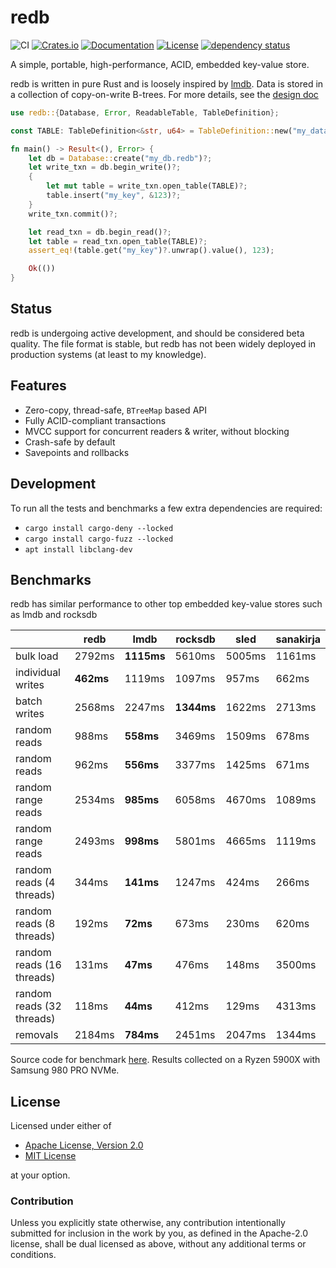 # redb

![CI](https://github.com/cberner/redb/actions/workflows/ci.yml/badge.svg)
[![Crates.io](https://img.shields.io/crates/v/redb.svg)](https://crates.io/crates/redb)
[![Documentation](https://docs.rs/redb/badge.svg)](https://docs.rs/redb)
[![License](https://img.shields.io/crates/l/redb)](https://crates.io/crates/redb)
[![dependency status](https://deps.rs/repo/github/cberner/redb/status.svg)](https://deps.rs/repo/github/cberner/redb)

A simple, portable, high-performance, ACID, embedded key-value store.

redb is written in pure Rust and is loosely inspired by [lmdb](http://www.lmdb.tech/doc/). Data is stored in a collection
of copy-on-write B-trees. For more details, see the [design doc](docs/design.md)

```rust
use redb::{Database, Error, ReadableTable, TableDefinition};

const TABLE: TableDefinition<&str, u64> = TableDefinition::new("my_data");

fn main() -> Result<(), Error> {
    let db = Database::create("my_db.redb")?;
    let write_txn = db.begin_write()?;
    {
        let mut table = write_txn.open_table(TABLE)?;
        table.insert("my_key", &123)?;
    }
    write_txn.commit()?;

    let read_txn = db.begin_read()?;
    let table = read_txn.open_table(TABLE)?;
    assert_eq!(table.get("my_key")?.unwrap().value(), 123);

    Ok(())
}
```

## Status
redb is undergoing active development, and should be considered beta quality. The file format is stable,
but redb has not been widely deployed in production systems (at least to my knowledge).

## Features
* Zero-copy, thread-safe, `BTreeMap` based API
* Fully ACID-compliant transactions
* MVCC support for concurrent readers & writer, without blocking
* Crash-safe by default
* Savepoints and rollbacks

## Development
To run all the tests and benchmarks a few extra dependencies are required:
* `cargo install cargo-deny --locked`
* `cargo install cargo-fuzz --locked`
* `apt install libclang-dev`

## Benchmarks
redb has similar performance to other top embedded key-value stores such as lmdb and rocksdb

|                           |    redb    |    lmdb    |    rocksdb  |  sled  | sanakirja |
|---------------------------|------------|------------|-------------|--------|-----------|
| bulk load                 |   2792ms   | **1115ms** |   5610ms    | 5005ms | 1161ms |
| individual writes         | **462ms**  |   1119ms   |   1097ms    | 957ms  | 662ms  |
| batch writes              |   2568ms   |   2247ms   | **1344ms**  | 1622ms | 2713ms |
| random reads              |   988ms    | **558ms**  |   3469ms    | 1509ms | 678ms  |
| random reads              |   962ms    | **556ms**  |   3377ms    | 1425ms | 671ms  |
| random range reads        |   2534ms   | **985ms**  |   6058ms    | 4670ms | 1089ms |
| random range reads        |   2493ms   | **998ms**  |   5801ms    | 4665ms | 1119ms |
| random reads (4 threads)  |   344ms    | **141ms**  |   1247ms    | 424ms  | 266ms  |
| random reads (8 threads)  |   192ms    | **72ms**   |   673ms     | 230ms  | 620ms  |
| random reads (16 threads) |   131ms    | **47ms**   |   476ms     | 148ms  | 3500ms |
| random reads (32 threads) |   118ms    | **44ms**   |   412ms     | 129ms  | 4313ms |
| removals                  |   2184ms   | **784ms**  |   2451ms    | 2047ms | 1344ms |

Source code for benchmark [here](./benches/lmdb_benchmark.rs). Results collected on a Ryzen 5900X with Samsung 980 PRO NVMe.

## License

Licensed under either of

* [Apache License, Version 2.0](LICENSE-APACHE)
* [MIT License](LICENSE-MIT)

at your option.

### Contribution

Unless you explicitly state otherwise, any contribution intentionally
submitted for inclusion in the work by you, as defined in the Apache-2.0
license, shall be dual licensed as above, without any additional terms or
conditions.
